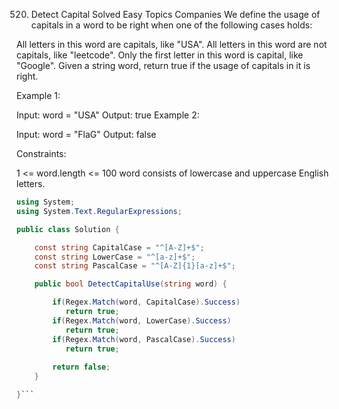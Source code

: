 520. Detect Capital
Solved
Easy
Topics
Companies
We define the usage of capitals in a word to be right when one of the following cases holds:

All letters in this word are capitals, like "USA".
All letters in this word are not capitals, like "leetcode".
Only the first letter in this word is capital, like "Google".
Given a string word, return true if the usage of capitals in it is right.
 

Example 1:

Input: word = "USA"
Output: true
Example 2:

Input: word = "FlaG"
Output: false
 

Constraints:

1 <= word.length <= 100
word consists of lowercase and uppercase English letters.

```cs
using System;
using System.Text.RegularExpressions;

public class Solution {

    const string CapitalCase = "^[A-Z]+$";
    const string LowerCase = "^[a-z]+$";
    const string PascalCase = "^[A-Z]{1}[a-z]+$";

    public bool DetectCapitalUse(string word) {

        if(Regex.Match(word, CapitalCase).Success)
           return true;
        if(Regex.Match(word, LowerCase).Success)
           return true;
        if(Regex.Match(word, PascalCase).Success)
           return true;                      
  
        return false;
    }

}```
